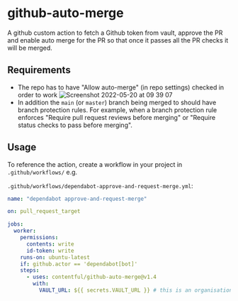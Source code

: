# github-auto-merge
A github custom action to fetch a Github token from vault, approve the PR and enable auto merge for the PR so that once it passes all the PR checks it will be merged.

## Requirements
- The repo has to have "Allow auto-merge" (in repo settings) checked in order to work
![Screenshot 2022-05-20 at 09 39 07](https://user-images.githubusercontent.com/7535187/169478228-dd499b9f-ec78-4c20-a2a5-b5c16a5dd2c1.png)
- In addition the `main` (or `master`) branch being merged to should have branch protection rules. For example, when a branch protection rule enforces "Require pull request reviews before merging" or "Require status checks to pass before merging".

## Usage

To reference the action, create a workflow in your project in `.github/workflows/` e.g.

`.github/workflows/dependabot-approve-and-request-merge.yml`:

```yaml
name: "dependabot approve-and-request-merge"

on: pull_request_target

jobs:
  worker:
    permissions:
      contents: write
      id-token: write
    runs-on: ubuntu-latest
    if: github.actor == 'dependabot[bot]'
    steps:
      - uses: contentful/github-auto-merge@v1.4
        with:
          VAULT_URL: ${{ secrets.VAULT_URL }} # this is an organisation level secret, you do not need to add it to your repo
```


